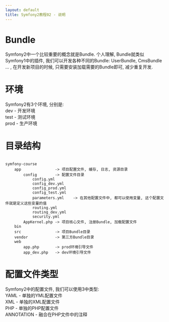 ```yaml
---
layout: default
title: Symfony2教程02 - 说明
---
```


Bundle
========
Symfony2中一个比较重要的概念就是Bundle. 个人理解, Bundle就类似Symfony1中的插件, 我们可以开发各种不同的Bundle: UserBundle, CmsBundle ... , 在开发新项目的时候, 只需要安装加载需要的Bundle即可, 减少重复开发.  

环境
========
Symfony2有3个环境, 分别是:  
dev  - 开发环境  
test - 测试环境  
prod - 生产环境  

目录结构
========
<pre><code>
symfony-course
    app               -> 项目配置文件, 缓存, 日志, 资源目录
        config        -> 配置文件目录
            config.yml
            config_dev.yml
            config_prod.yml
            config_test.yml
            parameters.yml    -> 在其他配置文件中, 都可以使用变量, 这个配置文件就是定义这些变量的值
            routing.yml
            routing_dev.yml
            security.yml
        AppKernel.php -> 项目核心文件, 注册Bundle, 加载配置文件
    bin
    src               -> 项目Bundle目录
    vendor            -> 第三方Bundle目录
    web
        app.php       -> prod环境引导文件
        app_dev.php   -> dev环境引导文件
</code></pre>

配置文件类型
============
Symfony2中的配置文件, 我们可以使用3中类型:  
YAML - 单独的YML配置文件  
XML  - 单独的XML配置文件  
PHP  - 单独的PHP配置文件  
ANNOTATION - 融合在PHP文件中的注释  